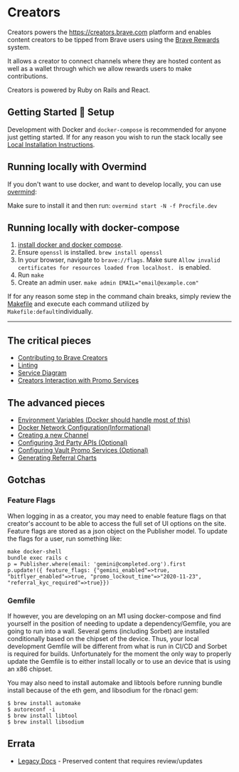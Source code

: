 # Creators

Creators powers the <https://creators.brave.com> platform and enables content creators to be tipped from Brave users using the [Brave Rewards](https://brave.com/brave-rewards/) system.

It allows a creator to connect channels where they are hosted content as well as a wallet through which we allow rewards users to make contributions.

Creators is powered by Ruby on Rails and React.

## Getting Started :wrench: Setup

Development with Docker and `docker-compose` is recommended for anyone just getting started. If for any reason you wish to run the stack locally see [Local Installation Instructions](docs/LOCAL.md).

## Running locally with Overmind

If you don't want to use docker, and want to develop locally, you can use [overmind](https://github.com/DarthSim/overmind):

Make sure to install it and then run:
`overmind start -N -f Procfile.dev`

## Running locally with docker-compose

1. [install docker and docker compose](https://docs.docker.com/compose/install/).
1. Ensure `openssl` is installed. `brew install openssl`
1. In your browser, navigate to `brave://flags`. Make sure `Allow invalid certificates for resources loaded from localhost.
` is enabled.
1. Run `make`
1. Create an admin user. `make admin EMAIL="email@example.com"`

If for any reason some step in the command chain breaks, simply review the [Makefile](Makefile) and execute each command utilized by `Makefile:default`individually.

---

## The critical pieces

- [Contributing to Brave Creators](docs/CONTRIBUTING.md)
- [Linting](docs/LINTING.md)
- [Service Diagram](docs/creators-diagram.png)
- [Creators Interaction with Promo Services](docs/PROMO.md)

## The advanced pieces

- [Environment Variables (Docker should handle most of this)](docs/ENVIRONMENT.md)
- [Docker Network Configuration(Informational)](docs/NETWORKS.md)
- [Creating a new Channel](docs/CHANNELS.md)
- [Configuring 3rd Party APIs (Optional)](docs/API.md)
- [Configuring Vault Promo Services (Optional)](docs/PROMO.md)
- [Generating Referral Charts](docs/CHARTS.md)

## Gotchas

### Feature Flags

When logging in as a creator, you may need to enable feature flags on that creator's account to be able to access the full set of UI options on the site. Feature flags are stored as a json object on the Publisher model. To update the flags for a user, run something like:

```
make docker-shell
bundle exec rails c
p = Publisher.where(email: 'gemini@completed.org').first
p.update!({ feature_flags: {"gemini_enabled"=>true, "bitflyer_enabled"=>true, "promo_lockout_time"=>"2020-11-23", "referral_kyc_required"=>true}})
```

### Gemfile

If however, you are developing on an M1 using docker-compose and find yourself in the position of needing to update a dependency/Gemfile, you are going to run into a wall. Several gems (including Sorbet) are installed conditionally based on the chipset of the device. Thus, your local development Gemfile will be different from what is run in CI/CD and Sorbet is required for builds. Unfortunately for the moment the only way to properly update the Gemfile is to either install locally or to use an device that is using an x86 chipset.

You may also need to install automake and libtools before running bundle install because of the eth gem, and libsodium for the rbnacl gem:

```
$ brew install automake
$ autoreconf -i
$ brew install libtool
$ brew install libsodium
```

## Errata

- [Legacy Docs](docs/LEGACY.md) - Preserved content that requires review/updates
